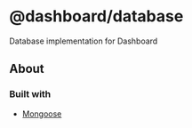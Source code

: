 # @dashboard/database
Database implementation for Dashboard

## About

### Built with
- [Mongoose](https://www.npmjs.com/package/mongoose)
